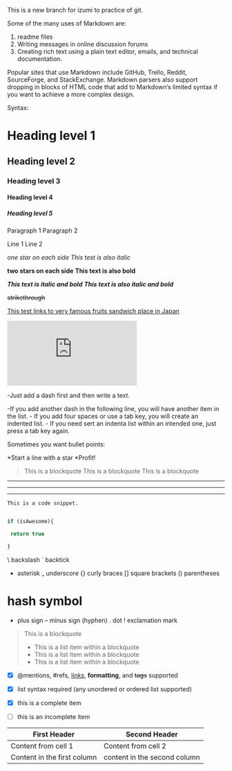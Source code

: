 This is a new branch for izumi to practice of git.

Some of the many uses of Markdown are:
1. readme files
2. Writing messages in online discussion forums
3. Creating rich text using a plain text editor, emails, and technical documentation.

Popular sites that use Markdown include GitHub, Trello, Reddit, SourceForge, and StackExchange.
Markdown parsers also support dropping in blocks of HTML code that add to Markdown’s limited syntax if you want to achieve a more complex design.

Syntax:
# Heading level 1
## Heading level 2
### Heading level 3
#### Heading level 4
##### Heading level 5

Paragraph 1
Paragraph 2

Line 1
Line 2

*one star on each side*
_This test is also italic_

**two stars on each side**
__This text is also bold__

***This text is italic and bold***
___This text is also italic and bold___

~~strikethrough~~

[This test links to very famous fruits sandwich place in Japan](https://fruits-sand-three.com/)

![image](https://www.freepik.com/free-vector/cat-icons-collection_1046690.htm#query=cat&position=3&from_view=keyword)


-Just add a dash first and then write a text.

-If you add another dash in the following line, you will have another item in the list.
    - If you add four spaces or use a tab key, you will create an indented list.
        - If you need sert an indenta list within an intended one, just press a tab key again.

Sometimes you want bullet points:

*Start a line with a star
*Profit!


> This is a blockquote
> This is a blockquote
> This is a blockquote

---
* * *
___


`This is a code snippet.`


```javascript

if (isAwesome){

 return true

}

```


\ backslash
` backtick
* asterisk
_ underscore
{} curly braces
[] square brackets
() parentheses
# hash symbol
+ plus sign
– minus sign (hyphen)
. dot
! exclamation mark


> This is a blockquote
> * This is a list item within a blockquote
> * This is a list item within a blockquote
> * This is a list item within a blockquote


- [x] @mentions, #refs, [links](), **formatting**, and <del>tags</del> supported
- [x] list syntax required (any unordered or ordered list supported)
- [x] this is a complete item
- [ ] this is an incomplete item


First Header | Second Header
 ------------ | -------------
Content from cell 1 | Content from cell 2
Content in the first column | content in the second column
